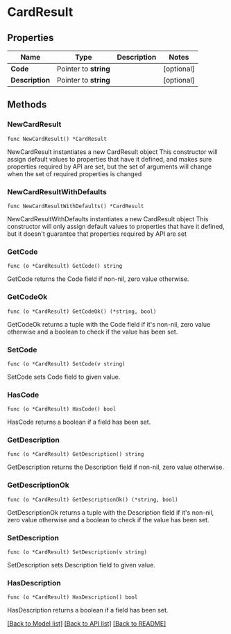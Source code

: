 # CardResult

## Properties

Name | Type | Description | Notes
------------ | ------------- | ------------- | -------------
**Code** | Pointer to **string** |  | [optional] 
**Description** | Pointer to **string** |  | [optional] 

## Methods

### NewCardResult

`func NewCardResult() *CardResult`

NewCardResult instantiates a new CardResult object
This constructor will assign default values to properties that have it defined,
and makes sure properties required by API are set, but the set of arguments
will change when the set of required properties is changed

### NewCardResultWithDefaults

`func NewCardResultWithDefaults() *CardResult`

NewCardResultWithDefaults instantiates a new CardResult object
This constructor will only assign default values to properties that have it defined,
but it doesn't guarantee that properties required by API are set

### GetCode

`func (o *CardResult) GetCode() string`

GetCode returns the Code field if non-nil, zero value otherwise.

### GetCodeOk

`func (o *CardResult) GetCodeOk() (*string, bool)`

GetCodeOk returns a tuple with the Code field if it's non-nil, zero value otherwise
and a boolean to check if the value has been set.

### SetCode

`func (o *CardResult) SetCode(v string)`

SetCode sets Code field to given value.

### HasCode

`func (o *CardResult) HasCode() bool`

HasCode returns a boolean if a field has been set.

### GetDescription

`func (o *CardResult) GetDescription() string`

GetDescription returns the Description field if non-nil, zero value otherwise.

### GetDescriptionOk

`func (o *CardResult) GetDescriptionOk() (*string, bool)`

GetDescriptionOk returns a tuple with the Description field if it's non-nil, zero value otherwise
and a boolean to check if the value has been set.

### SetDescription

`func (o *CardResult) SetDescription(v string)`

SetDescription sets Description field to given value.

### HasDescription

`func (o *CardResult) HasDescription() bool`

HasDescription returns a boolean if a field has been set.


[[Back to Model list]](../README.md#documentation-for-models) [[Back to API list]](../README.md#documentation-for-api-endpoints) [[Back to README]](../README.md)


